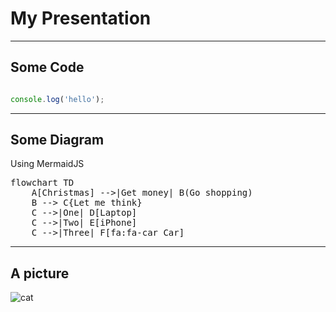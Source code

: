 # My Presentation

---

## Some Code

```javascript

console.log('hello');

```

---

## Some Diagram

Using MermaidJS

<pre class="mermaid">
flowchart TD
    A[Christmas] -->|Get money| B(Go shopping)
    B --> C{Let me think}
    C -->|One| D[Laptop]
    C -->|Two| E[iPhone]
    C -->|Three| F[fa:fa-car Car]
</pre>

---

## A picture

![cat](keynote_cat)